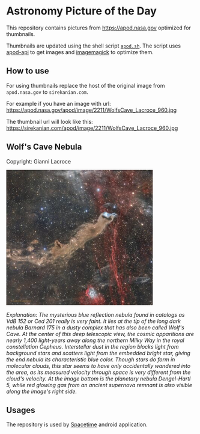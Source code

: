 # Astronomy Picture of the Day

This repository contains pictures from https://apod.nasa.gov optimized for thumbnails.

Thumbnails are updated using the shell script [`apod.sh`](apod.sh). The script
uses [apod-api](https://github.com/nasa/apod-api) to get images and [imagemagick](https://imagemagick.org) to
optimize them.

## How to use

For using thumbnails replace the host of the original image from `apod.nasa.gov` to `sirekanian.com`.

For example if you have an image with url:<br>
https://apod.nasa.gov/apod/image/2211/WolfsCave_Lacroce_960.jpg

The thumbnail url will look like this:<br>
https://sirekanian.com/apod/image/2211/WolfsCave_Lacroce_960.jpg

## Wolf's Cave Nebula

Copyright: Gianni Lacroce

[![the picture of the day][1]][2]

_Explanation: The mysterious blue reflection nebula found in catalogs as VdB 152 or Ced 201 really is very faint. It lies at the tip of the long dark nebula Barnard 175 in a dusty complex that has also been called Wolf's Cave. At the center of this deep telescopic view, the cosmic apparitions are nearly 1,400 light-years away along the northern Milky Way in the royal constellation Cepheus. Interstellar dust in the region blocks light from background stars and scatters light from the embedded bright star, giving the end nebula its characteristic blue color. Though stars do form in molecular clouds, this star seems to have only accidentally wandered into the area, as its measured velocity through space is very different from the cloud's velocity. At the image bottom is the planetary nebula Dengel-Hartl 5, while red glowing gas from an ancient supernova remnant is also visible along the image's right side._

## Usages

The repository is used by [Spacetime][3] android application.

[1]: image/2211/WolfsCave_Lacroce_960.jpg

[2]: https://apod.nasa.gov/apod/image/2211/WolfsCave_Lacroce_960.jpg

[3]: https://github.com/sirekanian/spacetime
